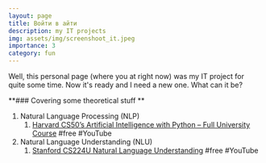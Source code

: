 ```yaml
---
layout: page
title: Войти в айти   
description: my IT projects 
img: assets/img/screenshoot_it.jpeg
importance: 3
category: fun
---
```


Well, this personal page (where you at right now) was my IT project for quite some time. Now it's ready and I need a new one. What can it be? 

**### Covering some theoretical stuff **
1. Natural Language Processing (NLP)
    1. [Harvard CS50’s Artificial Intelligence with Python – Full University Course](https://youtu.be/5NgNicANyqM?si=ehq4cVFRbIkfkNhq) #free #YouTube 
2. Natural Language Understanding (NLU)
    1. [Stanford CS224U Natural Language Understanding](https://youtu.be/rha64cQRLs8?si=CTIYD6wzFc_Fjcyw) #free #YouTube